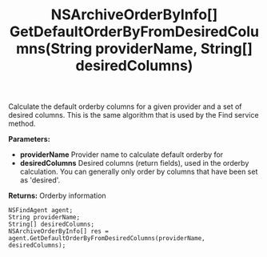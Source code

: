 ﻿---
uid: crmscript_ref_NSFindAgent_GetDefaultOrderByFromDesiredColumns
title: NSArchiveOrderByInfo[] GetDefaultOrderByFromDesiredColumns(String providerName, String[] desiredColumns)
intellisense: NSFindAgent.GetDefaultOrderByFromDesiredColumns
keywords: NSFindAgent, GetDefaultOrderByFromDesiredColumns
so.topic: reference
---

Calculate the default orderby columns for a given provider and a set of desired columns. This is the same algorithm that is used by the Find service method.

**Parameters:**
 - **providerName** Provider name to calculate default orderby for
 - **desiredColumns** Desired columns (return fields), used in the orderby calculation. You can generally only order by columns that have been set as 'desired'.

**Returns:** Orderby information

```crmscript
NSFindAgent agent;
String providerName;
String[] desiredColumns;
NSArchiveOrderByInfo[] res = agent.GetDefaultOrderByFromDesiredColumns(providerName, desiredColumns);
```


